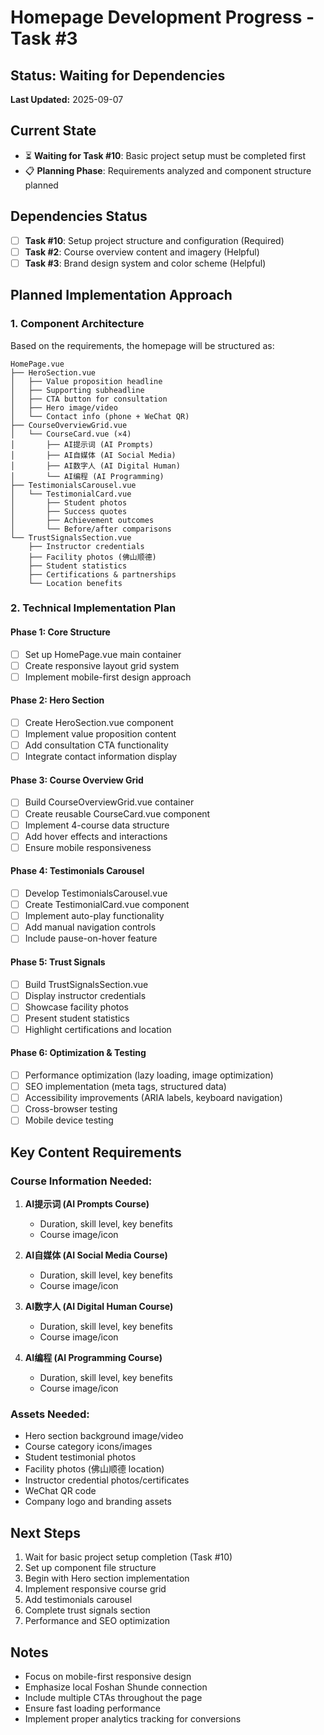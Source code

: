 # Homepage Development Progress - Task #3

## Status: Waiting for Dependencies
**Last Updated:** 2025-09-07

## Current State
- ⏳ **Waiting for Task #10**: Basic project setup must be completed first
- 📋 **Planning Phase**: Requirements analyzed and component structure planned

## Dependencies Status
- [ ] **Task #10**: Setup project structure and configuration (Required)
- [ ] **Task #2**: Course overview content and imagery (Helpful)
- [ ] **Task #3**: Brand design system and color scheme (Helpful)

## Planned Implementation Approach

### 1. Component Architecture
Based on the requirements, the homepage will be structured as:

```
HomePage.vue
├── HeroSection.vue
│   ├── Value proposition headline
│   ├── Supporting subheadline
│   ├── CTA button for consultation
│   ├── Hero image/video
│   └── Contact info (phone + WeChat QR)
├── CourseOverviewGrid.vue
│   └── CourseCard.vue (×4)
│       ├── AI提示词 (AI Prompts)
│       ├── AI自媒体 (AI Social Media)
│       ├── AI数字人 (AI Digital Human)
│       └── AI编程 (AI Programming)
├── TestimonialsCarousel.vue
│   └── TestimonialCard.vue
│       ├── Student photos
│       ├── Success quotes
│       ├── Achievement outcomes
│       └── Before/after comparisons
└── TrustSignalsSection.vue
    ├── Instructor credentials
    ├── Facility photos (佛山顺德)
    ├── Student statistics
    ├── Certifications & partnerships
    └── Location benefits
```

### 2. Technical Implementation Plan

#### Phase 1: Core Structure
- [ ] Set up HomePage.vue main container
- [ ] Create responsive layout grid system
- [ ] Implement mobile-first design approach

#### Phase 2: Hero Section
- [ ] Create HeroSection.vue component
- [ ] Implement value proposition content
- [ ] Add consultation CTA functionality
- [ ] Integrate contact information display

#### Phase 3: Course Overview Grid
- [ ] Build CourseOverviewGrid.vue container
- [ ] Create reusable CourseCard.vue component
- [ ] Implement 4-course data structure
- [ ] Add hover effects and interactions
- [ ] Ensure mobile responsiveness

#### Phase 4: Testimonials Carousel
- [ ] Develop TestimonialsCarousel.vue
- [ ] Create TestimonialCard.vue component
- [ ] Implement auto-play functionality
- [ ] Add manual navigation controls
- [ ] Include pause-on-hover feature

#### Phase 5: Trust Signals
- [ ] Build TrustSignalsSection.vue
- [ ] Display instructor credentials
- [ ] Showcase facility photos
- [ ] Present student statistics
- [ ] Highlight certifications and location

#### Phase 6: Optimization & Testing
- [ ] Performance optimization (lazy loading, image optimization)
- [ ] SEO implementation (meta tags, structured data)
- [ ] Accessibility improvements (ARIA labels, keyboard navigation)
- [ ] Cross-browser testing
- [ ] Mobile device testing

## Key Content Requirements

### Course Information Needed:
1. **AI提示词 (AI Prompts Course)**
   - Duration, skill level, key benefits
   - Course image/icon
   
2. **AI自媒体 (AI Social Media Course)**
   - Duration, skill level, key benefits
   - Course image/icon
   
3. **AI数字人 (AI Digital Human Course)**
   - Duration, skill level, key benefits
   - Course image/icon
   
4. **AI编程 (AI Programming Course)**
   - Duration, skill level, key benefits
   - Course image/icon

### Assets Needed:
- Hero section background image/video
- Course category icons/images
- Student testimonial photos
- Facility photos (佛山顺德 location)
- Instructor credential photos/certificates
- WeChat QR code
- Company logo and branding assets

## Next Steps
1. Wait for basic project setup completion (Task #10)
2. Set up component file structure
3. Begin with Hero section implementation
4. Implement responsive course grid
5. Add testimonials carousel
6. Complete trust signals section
7. Performance and SEO optimization

## Notes
- Focus on mobile-first responsive design
- Emphasize local Foshan Shunde connection
- Include multiple CTAs throughout the page
- Ensure fast loading performance
- Implement proper analytics tracking for conversions